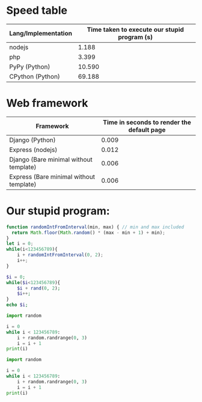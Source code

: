 

# Speed table

Lang/Implementation | Time taken to execute our stupid program (s)
-------------------- | --------------------------------------------
nodejs | 1.188
php | 3.399
PyPy (Python) | 10.590
CPython (Python) | 69.188


# Web framework

Framework | Time in seconds to render the default page
--------- | ------------------------------------------
Django (Python) | 0.009
Express (nodejs) | 0.012
Django (Bare minimal without template) | 0.006
Express (Bare minimal without template) | 0.006


# Our stupid program:

```js tab="NodeJS"
function randomIntFromInterval(min, max) { // min and max included
  return Math.floor(Math.random() * (max - min + 1) + min);
}
let i = 0;
while(i<123456789){
    i + randomIntFromInterval(0, 2);
    i++;
}
```


```php tab="PHP"
$i = 0;
while($i<123456789){
    $i + rand(0, 2);
    $i++;
}
echo $i;
```


```python tab="PyPy (Python)"
import random

i = 0
while i < 123456789:
    i + random.randrange(0, 3)
    i = i + 1
print(i)
```


```python tab="CPython (Python)"
import random

i = 0
while i < 123456789:
    i + random.randrange(0, 3)
    i = i + 1
print(i)
```
